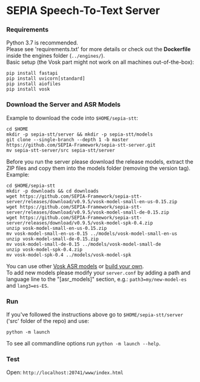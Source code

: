 # SEPIA Speech-To-Text Server

### Requirements

Python 3.7 is recommended.  
Please see 'requirements.txt' for more details or check out the **Dockerfile** inside the engines folder (`../engines/`).  
Basic setup (the Vosk part might not work on all machines out-of-the-box):

```
pip install fastapi
pip install uvicorn[standard]
pip install aiofiles
pip install vosk
```

### Download the Server and ASR Models

Example to download the code into `$HOME/sepia-stt`:
```
cd $HOME
mkdir -p sepia-stt/server && mkdir -p sepia-stt/models
git clone --single-branch --depth 1 -b master https://github.com/SEPIA-Framework/sepia-stt-server.git
mv sepia-stt-server/src sepia-stt/server
```

Before you run the server please download the release models, extract the ZIP files and copy them into the models folder (removing the version tag). Example:
```
cd $HOME/sepia-stt
mkdir -p downloads && cd downloads
wget https://github.com/SEPIA-Framework/sepia-stt-server/releases/download/v0.9.5/vosk-model-small-en-us-0.15.zip
wget https://github.com/SEPIA-Framework/sepia-stt-server/releases/download/v0.9.5/vosk-model-small-de-0.15.zip
wget https://github.com/SEPIA-Framework/sepia-stt-server/releases/download/v0.9.5/vosk-model-spk-0.4.zip
unzip vosk-model-small-en-us-0.15.zip
mv vosk-model-small-en-us-0.15 ../models/vosk-model-small-en-us
unzip vosk-model-small-de-0.15.zip
mv vosk-model-small-de-0.15 ../models/vosk-model-small-de
unzip vosk-model-spk-0.4.zip
mv vosk-model-spk-0.4 ../models/vosk-model-spk
```

You can use other [Vosk ASR models](https://alphacephei.com/vosk/models) or [build your own](https://github.com/SEPIA-Framework/sepia-stt-server#using-customized-asr-models).  
To add new models please modify your `server.conf` by adding a path and language line to the "[asr_models]" section, e.g.: `path3=my/new-model-es` and `lang3=es-ES`.

### Run

If you've followed the instructions above go to `$HOME/sepia-stt/server` ('src' folder of the repo) and use:
```
python -m launch
```

To see all commandline options run `python -m launch --help`.

### Test

Open: `http://localhost:20741/www/index.html`
